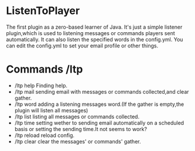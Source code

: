# ListenToPlayer
The first plugin as a zero-based learner of Java.
It's just a simple listener plugin,which is used to listening  messages or commands players sent automatically.
It can also listen the specified words in the config.yml.
You can edit the config.yml to set your email profile or other things.

# Commands /ltp
 - /ltp help  Finding help.
 - /ltp mail  sending email with messages or commands collected,and clear gather.
 - /ltp word  adding a listening messages word.(If the gather is empty,the plugin will listen all messages)
 - /ltp list  listing all messages or commands collected.
 - /ltp time  setting wether to sending email automatically on a scheduled basis or setting the sending time.It not seems to work?
 - /ltp reload reload config.
 - /ltp clear clear the messages' or commands' gather.
